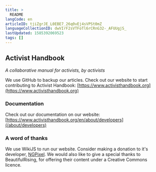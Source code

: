 ```yaml
---
title: >
  README
langCode: en
articleID: tjiZgrJE_L0EBE7_26q0vEj4sVPSt0mZ
languageCollectionID: dwVIrF2sVTFoTl6rCRnG32-_AFUUgjS_
lastUpdated: 1585392069523
tags: []
---
```


## Activist Handbook

_A collaborative manual for activists, by activists_

We use GitHub to backup our articles. Check out our website to start contributing to Activist Handbook: [https://www.activisthandbook.org](https://www.activisthandbook.org)

### Documentation

Check out our documentation on our website: [https://www.activisthandbook.org/en/about/developers](/about/developers)

### A word of thanks

We use WikiJS to run our website. Consider making a donation to it's developer, [NGPixel](https://github.com/sponsors/NGPixel). We would also like to give a special thanks to BeautifulRising, for offering their content under a Creative Commons licence.